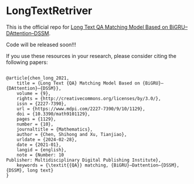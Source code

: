 # LongTextRetriver
This is the official repo for [Long Text QA Matching Model Based on BiGRU–DAttention–DSSM](https://www.mdpi.com/2227-7390/9/10/1129).

Code will be released soon!!!

If you use these resources in your research, please consider citing the following papers:

```

@article{chen_long_2021,
	title = {Long Text {QA} Matching Model Based on {BiGRU}–{DAttention}–{DSSM}},
	volume = {9},
	rights = {http://creativecommons.org/licenses/by/3.0/},
	issn = {2227-7390},
	url = {https://www.mdpi.com/2227-7390/9/10/1129},
	doi = {10.3390/math9101129},
	pages = {1129},
	number = {10},
	journaltitle = {Mathematics},
	author = {Chen, Shihong and Xu, Tianjiao},
	urldate = {2024-02-28},
	date = {2021-01},
	langid = {english},
	note = {Number: 10
Publisher: Multidisciplinary Digital Publishing Institute},
	keywords = {\textit{{QA}} matching, {BiGRU}–Dattention–{DSSM}, {DSSM}, long text}
}

```

